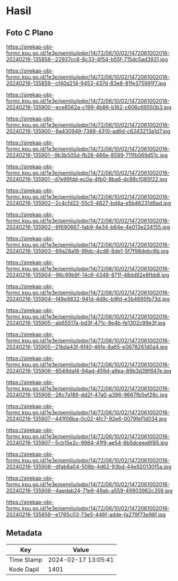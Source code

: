 # Hasil

## Foto C Plano

https://sirekap-obj-formc.kpu.go.id/1e3e/pemilu/pdpr/14/72/06/10/02/1472061002016-20240216-135858--22937cc8-8c33-4f54-b55f-715dc5ad3931.jpg

https://sirekap-obj-formc.kpu.go.id/1e3e/pemilu/pdpr/14/72/06/10/02/1472061002016-20240216-135859--cf40d214-9453-437d-83e8-81fe375991f7.jpg

https://sirekap-obj-formc.kpu.go.id/1e3e/pemilu/pdpr/14/72/06/10/02/1472061002016-20240216-135900--ece8562a-c199-4b86-b162-c606c69550b3.jpg

https://sirekap-obj-formc.kpu.go.id/1e3e/pemilu/pdpr/14/72/06/10/02/1472061002016-20240216-135900--8a430949-7389-4310-ad6d-c6243213a1d7.jpg

https://sirekap-obj-formc.kpu.go.id/1e3e/pemilu/pdpr/14/72/06/10/02/1472061002016-20240216-135901--9b3b505d-fb28-466e-8599-711fb069d51c.jpg

https://sirekap-obj-formc.kpu.go.id/1e3e/pemilu/pdpr/14/72/06/10/02/1472061002016-20240216-135901--d7e99fdd-ec0a-4fb0-8ba6-dc88c1085f22.jpg

https://sirekap-obj-formc.kpu.go.id/1e3e/pemilu/pdpr/14/72/06/10/02/1472061002016-20240216-135902--2c4cfd22-55c5-4827-bd4a-e5b46231d6ad.jpg

https://sirekap-obj-formc.kpu.go.id/1e3e/pemilu/pdpr/14/72/06/10/02/1472061002016-20240216-135902--6f690667-fab9-4e34-b64e-4e013e234155.jpg

https://sirekap-obj-formc.kpu.go.id/1e3e/pemilu/pdpr/14/72/06/10/02/1472061002016-20240216-135903--69a28a18-99dc-4cd6-8de1-5f7f98debc6b.jpg

https://sirekap-obj-formc.kpu.go.id/1e3e/pemilu/pdpr/14/72/06/10/02/1472061002016-20240216-135904--96c99b9f-14c6-4348-871f-48dd92e8fbb8.jpg

https://sirekap-obj-formc.kpu.go.id/1e3e/pemilu/pdpr/14/72/06/10/02/1472061002016-20240216-135904--f49e9832-941d-4d9c-b9fd-e3b4695fb73d.jpg

https://sirekap-obj-formc.kpu.go.id/1e3e/pemilu/pdpr/14/72/06/10/02/1472061002016-20240216-135905--ab65517a-bd3f-471c-9e4b-fe1302c99e3f.jpg

https://sirekap-obj-formc.kpu.go.id/1e3e/pemilu/pdpr/14/72/06/10/02/1472061002016-20240216-135905--21bda43f-6f40-46fe-8a65-e0678261d0a4.jpg

https://sirekap-obj-formc.kpu.go.id/1e3e/pemilu/pdpr/14/72/06/10/02/1472061002016-20240216-135906--8549daf4-94ad-459d-a9ea-89b3d39f847e.jpg

https://sirekap-obj-formc.kpu.go.id/1e3e/pemilu/pdpr/14/72/06/10/02/1472061002016-20240216-135906--26c7a189-dd2f-47a0-a396-9667fb5ef28c.jpg

https://sirekap-obj-formc.kpu.go.id/1e3e/pemilu/pdpr/14/72/06/10/02/1472061002016-20240216-135907--441f06ba-0c02-4fc7-92e6-0079fef1d034.jpg

https://sirekap-obj-formc.kpu.go.id/1e3e/pemilu/pdpr/14/72/06/10/02/1472061002016-20240216-135907--5cb15e2c-9984-41f9-ae54-8b5dceea6f85.jpg

https://sirekap-obj-formc.kpu.go.id/1e3e/pemilu/pdpr/14/72/06/10/02/1472061002016-20240216-135908--dfab8a04-508b-4d62-93bd-44e920130f5a.jpg

https://sirekap-obj-formc.kpu.go.id/1e3e/pemilu/pdpr/14/72/06/10/02/1472061002016-20240216-135908--4aedab24-71e6-49ab-a559-49903962c359.jpg

https://sirekap-obj-formc.kpu.go.id/1e3e/pemilu/pdpr/14/72/06/10/02/1472061002016-20240216-135859--e1765c03-73e5-446f-adde-fa279f73e98f.jpg


## Metadata

| Key        | Value               |
| ---------- | ------------------- |
| Time Stamp | 2024-02-17 13:05:41 |
| Kode Dapil | 1401                |



